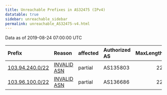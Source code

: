 ```yaml
---
title: Unreachable Prefixes in AS32475 (IPv4)
datatable: true
sidebar: unreachable_sidebar
permalink: unreachable_AS32475-v4.html
---
```


Data as of 2019-08-24 07:00:00 UTC


<div class="datatable-begin"></div>

| Prefix                                                   | Reason                                                                                                 | affected   | Authorized AS   |   MaxLength | Anchor                                       |   unreachable /24s |
|:---------------------------------------------------------|:-------------------------------------------------------------------------------------------------------|:-----------|:----------------|------------:|:---------------------------------------------|-------------------:|
| [103.94.240.0/22](https://stat.ripe.net/103.94.240.0/22) | [INVALID ASN](https://rpki-validator.ripe.net/announcement-preview?asn=AS32475&prefix=103.94.240.0/22) | partial    | AS135803        |          22 | [APNIC](unreachable_APNIC_RPKI_Root-v4.html) |                  4 |
| [103.96.100.0/22](https://stat.ripe.net/103.96.100.0/22) | [INVALID ASN](https://rpki-validator.ripe.net/announcement-preview?asn=AS32475&prefix=103.96.100.0/22) | partial    | AS136686        |          22 | [APNIC](unreachable_APNIC_RPKI_Root-v4.html) |                  4 |

<div class="datatable-end"></div>